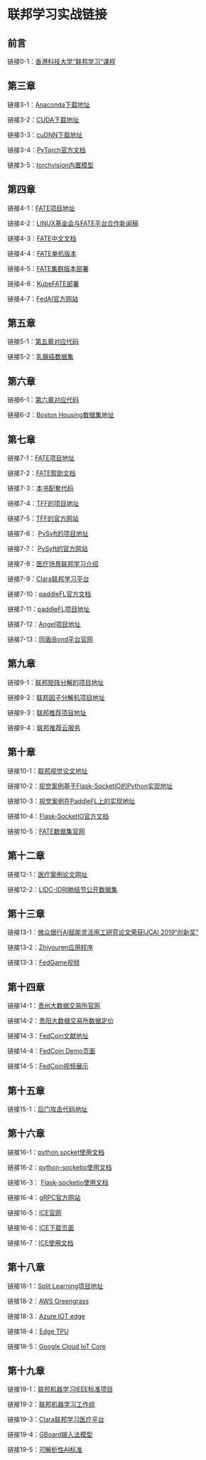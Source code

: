 # 联邦学习实战链接



## 前言

链接0-1：[香港科技大学“联邦学习”课程](https://ising.cse.ust.hk/fl/index.html)



## 第三章

链接3-1：[Anaconda下载地址](https://www.anaconda.com/products/individual)

链接3-2：[CUDA下载地址](https://developer.nvidia.com/cuda-downloads)

链接3-3：[cuDNN下载地址](https://developer.nvidia.com/rdp/cudnn-archive)

链接3-4：[PyTorch官方文档](https://pytorch.org/tutorials/)

链接3-5：[torchvision内置模型](https://pytorch.org/vision/stable/models.html)



## 第四章

链接4-1：[FATE项目地址](https://github.com/FederatedAI/FATE)

链接4-2：[LINUX基金会与FATE平台合作新闻稿](https://www.linuxfoundation.org/press-release/2019/06/the-linux-foundation-will-host-the-federated-ai-enabler-to-responsibly-advance-data-modeling/)

链接4-3：[FATE中文文档](https://github.com/FederatedAI/DOC-CHN)

链接4-4：[FATE单机版本](https://github.com/FederatedAI/DOC-CHN/tree/master/%E9%83%A8%E7%BD%B2)

链接4-5：[FATE集群版本部署](https://github.com/FederatedAI/DOC-CHN/tree/master/%E9%83%A8%E7%BD%B2)

链接4-6：[KubeFATE部署](https://github.com/FederatedAI/KubeFATE/tree/master/docker-deploy)

链接4-7：[FedAI官方网站](https://cn.fedai.org/cases/)



## 第五章

链接5-1：[第五章对应代码](https://github.com/FederatedAI/Practicing-Federated-Learning/tree/master/chapter05_FATE_HFL)

链接5-2：[乳腺癌数据集](https://archive.ics.uci.edu/ml/datasets/breast+cancer+wisconsin+(original))



## 第六章

链接6-1：[第六章对应代码](https://github.com/FederatedAI/Practicing-Federated-Learning/tree/master/chapter06_FATE_VFL)

链接6-2：[Boston Housing数据集地址](https://www.cs.toronto.edu/~delve/data/boston/bostonDetail.html)



## 第七章

链接7-1：[FATE项目地址](https://github.com/FederatedAI/FATE)

链接7-2：[FATE帮助文档](https://github.com/FederatedAI/DOC-CHN)

链接7-3：[本书配套代码](https://github.com/FederatedAI/Practicing-Federated-Learning)

链接7-4：[TFF的项目地址](https://github.com/tensorflow/federated)

链接7-5：[TFF的官方网站](https://www.tensorflow.org/federated?hl=zh-cn)

链接7-6： [PySyft的项目地址](https://github.com/OpenMined/PySyft)

链接7-7： [PySyft的官方网站](https://www.openmined.org/)

链接7-8：[医疗场景联邦学习介绍](https://www.youtube.com/watch?v=bVU-Ea6hc0k)

链接7-9：[Clara联邦学习平台](https://devblogs.nvidia.com/federated-learning-clara/)

链接7-10：[paddleFL官方文档](https://github.com/PaddlePaddle/PaddleFL)

链接7-11：[paddleFL项目地址](https://github.com/PaddlePaddle/PaddleFL)

链接7-12：[Angel项目地址](https://github.com/Angel-ML/angel)

链接7-13：[同盾iBond平台官网](https://www.tongdun.cn/ai/solution/aiknowledge)



## 第九章

链接9-1：[联邦矩阵分解的项目地址](https://github.com/FederatedAI/FedRec/tree/master/federatedrec/matrix_factorization/hetero_matrixfactor)

链接9-2：[联邦因子分解机项目地址](https://github.com/FederatedAI/FedRec/tree/master/federatedrec/factorization_machine/hetero_factorization_machine)

链接9-3：[联邦推荐项目地址](https://github.com/FederatedAI/FedRec/tree/master/federatedrec)

链接9-4：[联邦推荐云服务](https://market.cloud.tencent.com/products/19083)



## 第十章

链接10-1：[联邦视觉论文地址](https://arxiv.org/abs/2001.06202)

链接10-2：[视觉案例基于Flask-SocketIO的Python实现地址](https://github.com/FederatedAI/federated_learning_in_action/blob/master/chapter10_FL_Computer-Vision)

链接10-3：[视觉案例在PaddleFL上的实现地址](https://github.com/FederatedAI/FedVision)

链接10-4：[Flask-SocketIO官方文档](https://github.com/miguelgrinberg/Flask-SocketIO)

链接10-5：[FATE数据集官网](https://dataset.fedai.org/)



## 第十二章

链接12-1：[医疗案例论文网址](https://arxiv.org/abs/2006.10517)

链接12-2：[LIDC-IDRI肺结节公开数据集](https://wiki.cancerimagingarchive.net/display/Public/LIDC-IDRI)



## 第十三章

链接13-1：[微众银行AI赋能灵活用工研究论文荣获IJCAI 2019“创新奖”](http://www.geekpark.net/news/246406)

链接13-2：[Zhiyouren应用程序](http://www.zyrwork.com/)

链接13-3：[FedGame视频](https://youtu.be/4qd48QfcsXIhttps://wiki.cancerimagingarchive.net/display/Public/LIDC-IDRI)



## 第十四章

链接14-1：[贵州大数据交易所官网](http://www.gbdex.com/website/)

链接14-2：[贵阳大数据交易所数据定价](http://trade.gbdex.com/trade.web/userMessage/dataServer?type=5)

链接14-3：[FedCoin文献地址](https://arxiv.org/abs/2002.11711)

链接14-4：[FedCoin Demo页面](http://demo.blockchain-neu.com)

链接14-5：[FedCoin视频展示](https://youtu.be/u5LPLdZvd0ghttps://youtu.be/4qd48QfcsXIhttps://wiki.cancerimagingarchive.net/display/Public/LIDC-IDRI)



## 第十五章

链接15-1：[后门攻击代码地址](https://github.com/FederatedAI/federated_learning_in_action/blob/master/chapter15_Attack_and_Defense)



## 第十六章

链接16-1：[python socket使用文档](https://docs.python.org/3/library/socket.html)

链接16-2：[python-socketio使用文档](https://python-socketio.readthedocs.io/en/latest/index.html)

链接16-3： [Flask-socketio使用文档](https://flask-socketio.readthedocs.io/en/latest/)

链接16-4：[gRPC官方网站](https://grpc.io/)

链接16-5：[ICE官网](https://zeroc.com/)

链接16-6：[ICE下载页面](https://zeroc.com/downloads/ice)

链接16-7：[ICE使用文档](https://doc.zeroc.com/)



## 第十八章

链接18-1：[Split Learning项目地址](https://splitlearning.github.io/)

链接18-2：[AWS Greengrass](https://aws.amazon.com/cn/greengrass/)

链接18-3：[Azure IOT edge](https://azure.microsoft.com/en-us/services/iot-edge/)

链接18-4：[Edge TPU](https://cloud.google.com/edge-tpu)

链接18-5：[Google Cloud IoT Core](https://cloud.google.com/iot-core)



## 第十九章

链接19-1：[联邦机器学习IEEE标准项目](https://standards.ieee.org/project/3652_1.html)

链接19-2：[联邦机器学习工作组](https://sagroups.ieee.org/3652-1/)

链接19-3：[Clara联邦学习医疗平台](https://devblogs.nvidia.com/federated-learning-clara/)

链接19-4：[GBoard输入法模型](https://ai.googleblog.com/2017/04/federated-learning-collaborative.html)

链接19-5：[可解析性AI标准](https://sagroups.ieee.org/2894/)